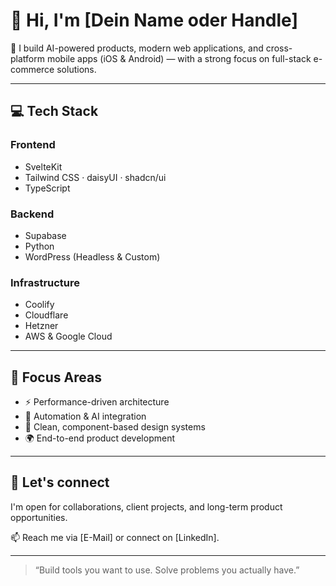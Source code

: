 # 👋 Hi, I'm [Dein Name oder Handle]

🚀 I build AI-powered products, modern web applications, and cross-platform mobile apps (iOS & Android) — with a strong focus on full-stack e-commerce solutions.

---

## 💻 Tech Stack

### Frontend
- SvelteKit
- Tailwind CSS · daisyUI · shadcn/ui
- TypeScript

### Backend
- Supabase
- Python
- WordPress (Headless & Custom)

### Infrastructure
- Coolify
- Cloudflare
- Hetzner
- AWS & Google Cloud

---

## 🎯 Focus Areas
- ⚡️ Performance-driven architecture
- 🧠 Automation & AI integration
- 🧩 Clean, component-based design systems
- 🌍 End-to-end product development

---

## 🤝 Let's connect
I'm open for collaborations, client projects, and long-term product opportunities.

📫 Reach me via [E-Mail] or connect on [LinkedIn].

---

> “Build tools you want to use. Solve problems you actually have.”
